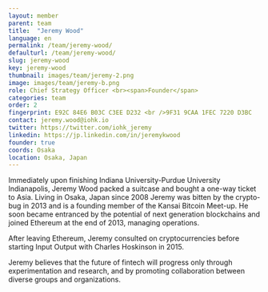 ```yaml
---
layout: member
parent: team
title:  "Jeremy Wood"
language: en
permalink: /team/jeremy-wood/
defaulturl: /team/jeremy-wood/
slug: jeremy-wood
key: jeremy-wood
thumbnail: images/team/jeremy-2.png
image: images/team/jeremy-b.png
role: Chief Strategy Officer <br><span>Founder</span>
categories: team
order: 2
fingerprint: E92C 84E6 B03C C3EE D232 <br />9F31 9CAA 1FEC 7220 D3BC
contact: jeremy.wood@iohk.io
twitter: https://twitter.com/iohk_jeremy
linkedin: https://jp.linkedin.com/in/jeremykwood
founder: true
coords: Osaka
location: Osaka, Japan
---
```

Immediately upon finishing Indiana University-Purdue University Indianapolis, Jeremy Wood packed a suitcase and bought a one-way ticket to Asia. Living in Osaka, Japan since 2008 Jeremy was bitten by the crypto-bug in 2013 and is a founding member of the Kansai Bitcoin Meet-up. He soon became entranced by the potential of next generation blockchains and joined Ethereum at the end of 2013, managing operations.

After leaving Ethereum, Jeremy consulted on cryptocurrencies before starting Input Output with Charles Hoskinson in 2015.

Jeremy believes that the future of fintech will progress only through experimentation and research, and by promoting collaboration between diverse groups and organizations.
